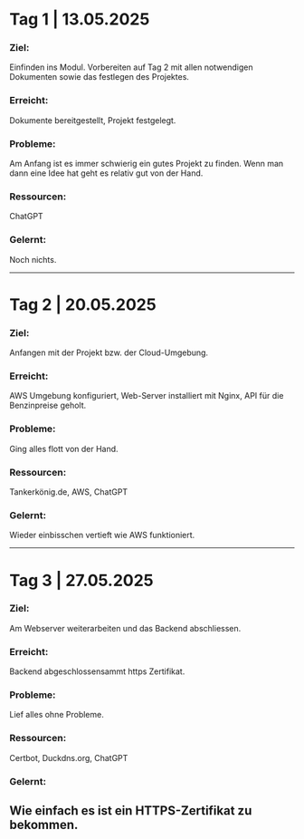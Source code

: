 # Tag 1 | 13.05.2025
### Ziel:
Einfinden ins Modul. Vorbereiten auf Tag 2 mit allen notwendigen Dokumenten sowie das festlegen des Projektes.
### Erreicht:
Dokumente bereitgestellt, Projekt festgelegt.
### Probleme:
Am Anfang ist es immer schwierig ein gutes Projekt zu finden. Wenn man dann eine Idee hat geht es relativ gut von der Hand.
### Ressourcen:
ChatGPT
### Gelernt:
Noch nichts.

---
# Tag 2 | 20.05.2025
### Ziel:
Anfangen mit der Projekt bzw. der Cloud-Umgebung.
### Erreicht:
AWS Umgebung konfiguriert, Web-Server installiert mit Nginx, API für die Benzinpreise geholt.
### Probleme:
Ging alles flott von der Hand.
### Ressourcen:
Tankerkönig.de, AWS, ChatGPT
### Gelernt:
Wieder einbisschen vertieft wie AWS funktioniert.

---
# Tag 3 | 27.05.2025
### Ziel:
Am Webserver weiterarbeiten und das Backend abschliessen.
### Erreicht:
Backend abgeschlossensammt https Zertifikat.
### Probleme:
Lief alles ohne Probleme.
### Ressourcen:
Certbot, Duckdns.org, ChatGPT
### Gelernt:
Wie einfach es ist ein HTTPS-Zertifikat zu bekommen.
---